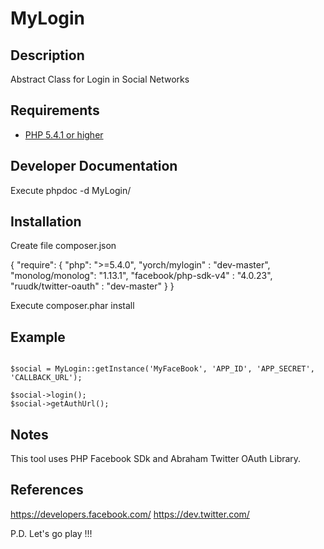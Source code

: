 # MyLogin #

## Description ##
Abstract Class for Login in Social Networks

## Requirements ##
* [PHP 5.4.1 or higher](http://www.php.net/)

## Developer Documentation ##
Execute phpdoc -d MyLogin/

## Installation ##
Create file composer.json

{
    "require": {
    	"php": ">=5.4.0",
        "yorch/mylogin" : "dev-master",
        "monolog/monolog": "1.13.1",
        "facebook/php-sdk-v4" : "4.0.23",
        "ruudk/twitter-oauth" : "dev-master"
    }
}

Execute composer.phar install

## Example ##
~~~

$social = MyLogin::getInstance('MyFaceBook', 'APP_ID', 'APP_SECRET', 'CALLBACK_URL');

$social->login();
$social->getAuthUrl();

~~~

## Notes ##
This tool uses PHP Facebook SDk and Abraham Twitter OAuth Library.

## References ##
https://developers.facebook.com/
https://dev.twitter.com/

P.D. Let's go play !!!




